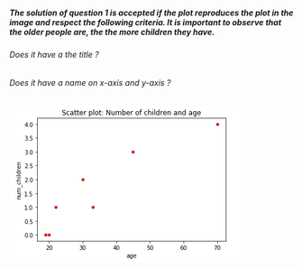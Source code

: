 ##### The solution of question 1 is accepted if the plot reproduces the plot in the image and respect the following criteria. It is important to observe that the older people are, the the more children they have. 

###### Does it have a the title ? 
###### Does it have a name on x-axis and y-axis ?

![alt text][logo_ex2]

[logo_ex2]: ../w1day03_ex2_plot1.png "Scatter plot ex2"
